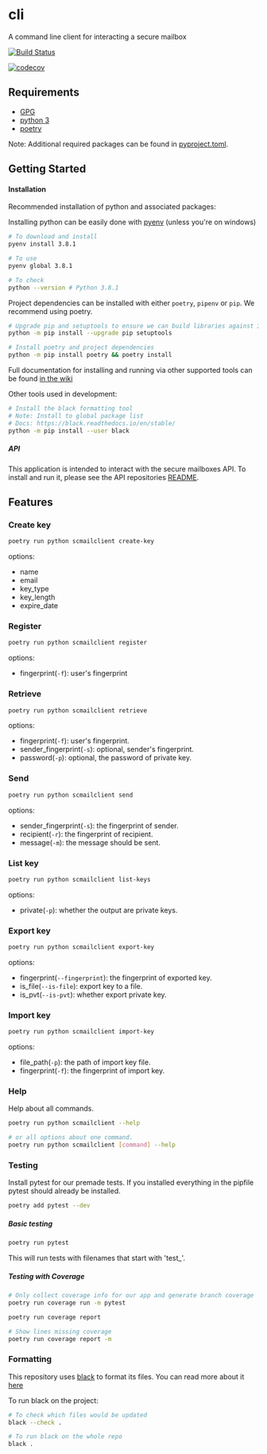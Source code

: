 # cli

A command line client for interacting a secure mailbox

[![Build Status](https://www.travis-ci.org/securemailbox/cli.svg?branch=develop)](https://www.travis-ci.org/securemailbox/cli)

[![codecov](https://codecov.io/gh/securemailbox/cli/branch/develop/graph/badge.svg)](https://codecov.io/gh/securemailbox/cli)

## Requirements

- [GPG](https://gnupg.org/)
- [python 3](https://www.python.org/downloads/)
- [poetry](https://python-poetry.org/)

Note: Additional required packages can be found in [pyproject.toml](./pyproject.toml).

## Getting Started

#### Installation

Recommended installation of python and associated packages:

Installing python can be easily done with [pyenv](https://github.com/pyenv/pyenv#installation) (unless you're on windows)

```bash
# To download and install
pyenv install 3.8.1

# To use
pyenv global 3.8.1

# To check
python --version # Python 3.8.1
```

Project dependencies can be installed with either `poetry`, `pipenv` or `pip`.
We recommend using poetry.

```bash
# Upgrade pip and setuptools to ensure we can build libraries against 3.8
python -m pip install --upgrade pip setuptools

# Install poetry and project dependencies
python -m pip install poetry && poetry install
```

Full documentation for installing and running via other supported tools can be found [in the wiki](https://github.com/securemailbox/api/wiki/Development-environment-setup)

Other tools used in development:

```bash
# Install the black formatting tool
# Note: Install to global package list
# Docs: https://black.readthedocs.io/en/stable/
python -m pip install --user black
```

##### API

This application is intended to interact with the secure mailboxes API.
To install and run it, please see the API repositories [README](https://github.com/securemailbox/api/blob/develop/README.md).

## Features

### Create key

```bash
poetry run python scmailclient create-key
```

options:

- name
- email
- key_type
- key_length
- expire_date

### Register

```bash
poetry run python scmailclient register
```

options:

- fingerprint(`-f`): user's fingerprint

### Retrieve

```bash
poetry run python scmailclient retrieve
```

options:

- fingerprint(`-f`): user's fingerprint.
- sender_fingerprint(`-s`): optional, sender's fingerprint.
- password(`-p`): optional, the password of private key.

### Send

```bash
poetry run python scmailclient send
```

options:

- sender_fingerprint(`-s`): the fingerprint of sender.
- recipient(`-r`): the fingerprint of recipient.
- message(`-m`): the message should be sent.

### List key

```bash
poetry run python scmailclient list-keys
```

options:

- private(`-p`): whether the output are private keys.

### Export key

```bash
poetry run python scmailclient export-key
```

options:

- fingerprint(`--fingerprint`): the fingerprint of exported key.
- is_file(`--is-file`): export key to a file.
- is_pvt(`--is-pvt`): whether export private key.

### Import key

```bash
poetry run python scmailclient import-key
```

options:

- file_path(`-p`): the path of import key file.
- fingerprint(`-f`): the fingerprint of import key.

### Help

Help about all commands.

```bash
poetry run python scmailclient --help

# or all options about one command.
poetry run python scmailclient [command] --help
```

### Testing

Install pytest for our premade tests.
If you installed everything in the pipfile pytest should already be installed.

```bash
poetry add pytest --dev
```

##### Basic testing

```bash
poetry run pytest
```

This will run tests with filenames that start with 'test\_'.

##### Testing with Coverage

```bash
# Only collect coverage info for our app and generate branch coverage
poetry run coverage run -m pytest

poetry run coverage report

# Show lines missing coverage
poetry run coverage report -m
```

### Formatting

This repository uses [black](https://github.com/psf/black) to format its files. You can read more about it [here](https://black.readthedocs.io/en/stable/)

To run black on the project:

```bash
# To check which files would be updated
black --check .

# To run black on the whole repo
black .
```
